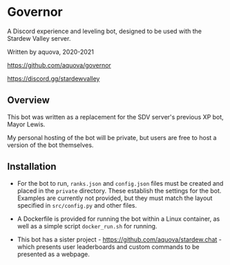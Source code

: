 # Governor

A Discord experience and leveling bot, designed to be used with the Stardew Valley server.

Written by aquova, 2020-2021

https://github.com/aquova/governor

https://discord.gg/stardewvalley

## Overview

This bot was written as a replacement for the SDV server's previous XP bot, Mayor Lewis.

My personal hosting of the bot will be private, but users are free to host a version of the bot themselves.

## Installation

- For the bot to run, `ranks.json` and `config.json` files must be created and placed in the `private` directory. These establish the settings for the bot. Examples are currently not provided, but they must match the layout specified in `src/config.py` and other files.

- A Dockerfile is provided for running the bot within a Linux container, as well as a simple script `docker_run.sh` for running.

- This bot has a sister project - https://github.com/aquova/stardew.chat - which presents user leaderboards and custom commands to be presented as a webpage.
